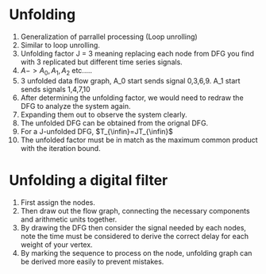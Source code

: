 # Unfolding
1. Generalization of parrallel processing (Loop unrolling)
2. Similar to loop unrolling.
3. Unfolding factor J = 3 meaning replacing each node from DFG you find with 3 replicated but different time series signals.
4. $A->A_0,A_1,A_2$ etc.....
5. 3 unfolded data flow graph, A_0 start sends signal 0,3,6,9. A_1 start sends signals 1,4,7,10
6. After determining the unfolding factor, we would need to redraw the DFG to analyze the system again.
7. Expanding them out to observe the system clearly.
8. The unfolded DFG can be obtained from the orignal DFG.
9. For a J-unfolded DFG, $T_{\infin}=JT_{\infin}$
10. The unfolded factor must be in match as the maximum common product with the iteration bound.

# Unfolding a digital filter
1. First assign the nodes.
2. Then draw out the flow graph, connecting the necessary components and arithmetic units together.
3. By drawing the DFG then consider the signal needed by each nodes, note the time must be considered to derive the correct delay for each weight of your vertex.
4. By marking the sequence to process on the node, unfolding graph can be derived more easily to prevent mistakes.